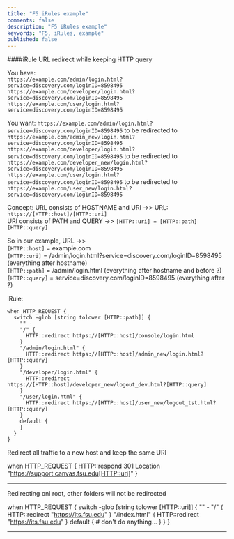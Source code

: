 ```yaml
---
title: "F5 iRules example"
comments: false
description: "F5 iRules example"
keywords: "F5, iRules, example"
published: false
---
```


####iRule URL redirect while keeping HTTP query

You have:  
`https://example.com/admin/login.html?service=discovery.com/loginID=8598495`  
`https://example.com/developer/login.html?service=discovery.com/loginID=8598495`  
`https://example.com/user/login.html?service=discovery.com/loginID=8598495`


You want: 
`https://example.com/admin/login.html?service=discovery.com/loginID=8598495` to be redirected to `https://example.com/admin_new/login.html?service=discovery.com/loginID=8598495`  
`https://example.com/developer/login.html?service=discovery.com/loginID=8598495` to be redirected to `https://example.com/developer_new/login.html?service=discovery.com/loginID=8598495`  
`https://example.com/user/login.html?service=discovery.com/loginID=8598495` to be redirected to `https://example.com/user_new/login.html?service=discovery.com/loginID=8598495`  


Concept:
URL consists of HOSTNAME and URI ->> URL: `https://[HTTP::host]/[HTTP::uri]`  
URI consists of PATH and QUERY ->> `[HTTP::uri] = [HTTP::path][HTTP::query]`

So in our example, URL ->>  
`[HTTP::host]` = example.com  
`[HTTP::uri]` = /admin/login.html?service=discovery.com/loginID=8598495 (everything after hostname)  
`[HTTP::path]` = /admin/login.html (everything after hostname and before ?)  
`[HTTP::query]` = service=discovery.com/loginID=8598495 (everything after ?)  


iRule:
```
when HTTP_REQUEST {
  switch -glob [string tolower [HTTP::path]] {
    "" -
    "/" {
      HTTP::redirect https://[HTTP::host]/console/login.html
    }
    "/admin/login.html" {
      HTTP::redirect https://[HTTP::host]/admin_new/login.html?[HTTP::query]
    }
    "/developer/login.html" {
      HTTP::redirect https://[HTTP::host]/developer_new/logout_dev.html?[HTTP::query]
    }
    "/user/login.html" {
      HTTP::redirect https://[HTTP::host]/user_new/logout_tst.html?[HTTP::query]
    }
    default {
    }
  }
}
```



Redirect all traffic to a new host and keep the same URI

when HTTP_REQUEST {
  HTTP::respond 301 Location "https://support.canvas.fsu.edu[HTTP::uri]"
}


------------

Redirecting onl root, other folders will not be redirected


when HTTP_REQUEST {
  switch -glob [string tolower [HTTP::uri]] {
    "" -
    "/" {
      HTTP::redirect "https://its.fsu.edu"
    }
    "/index.html" {
      HTTP::redirect "https://its.fsu.edu"
    }
    default {
    # don't do anything...
    }
  }
}

--------------
